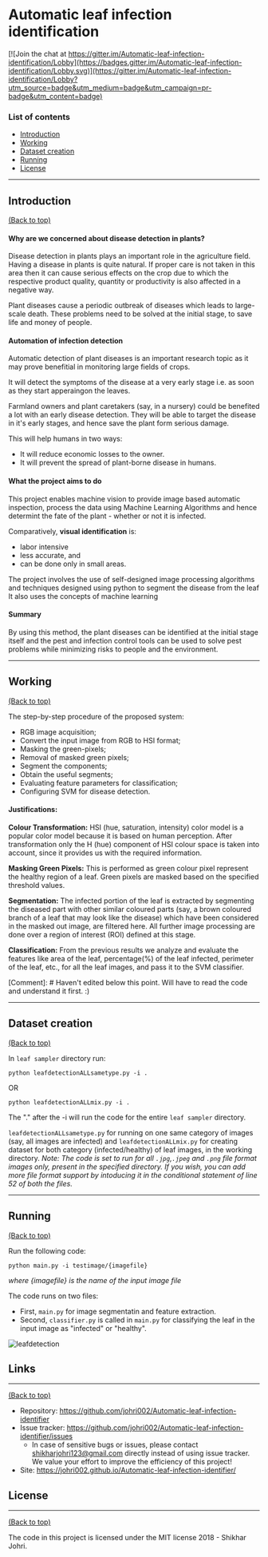 # Automatic leaf infection identification


[![Join the chat at https://gitter.im/Automatic-leaf-infection-identification/Lobby](https://badges.gitter.im/Automatic-leaf-infection-identification/Lobby.svg)](https://gitter.im/Automatic-leaf-infection-identification/Lobby?utm_source=badge&utm_medium=badge&utm_campaign=pr-badge&utm_content=badge)

### List of contents

- [Introduction](#introduction)
- [Working](#working)
- [Dataset creation](#dataset-creation)
- [Running](#running)
- [License](#license)


---

## Introduction

[(Back to top)](#list-of-contents)

#### Why are we concerned about disease detection in plants?

Disease detection in plants plays an important role in the agriculture field. Having a disease in plants is quite natural. If proper care is not taken in this area then it can cause serious effects on the crop due to which the respective product quality, quantity or productivity is also affected in a negative way.

Plant diseases cause a periodic outbreak of diseases which leads to large-scale death. These problems need to be solved at the initial stage, to save life and money of people.

#### Automation of infection detection

Automatic detection of plant diseases is an important research topic as it may prove benefitial in monitoring large fields of crops.

It will detect the symptoms of the disease at a very early stage i.e. as soon as they start apperaingon the leaves.

Farmland owners and plant caretakers (say, in a nursery) could be benefited a lot with an early disease detection. They will be able to target the disease in it's early stages, and hence save the plant form serious damage.

This will help humans in two ways:
- It will reduce economic losses to the owner.
- It will prevent the spread of plant-borne disease in humans.


#### What the project aims to do

This project enables machine vision to provide image based automatic inspection, process the data using Machine Learning Algorithms and hence determint the fate of the plant - whether or not it is infected.

Comparatively, __visual identification__ is:
- labor intensive
- less accurate, and
- can be done only in small areas.

The project involves the use of self-designed image processing algorithms and techniques designed using python to segment the disease from the leaf
It also uses the concepts of machine learning


#### Summary
By using this method, the plant diseases can be identified at the initial stage itself and the pest and infection control tools can be used to solve pest problems while minimizing risks to people and the environment.


---

## Working

[(Back to top)](#list-of-contents)

The step-by-step procedure of the proposed system:

+ RGB image acquisition;
+ Convert the input image from RGB to HSI format;
+ Masking the green-pixels;
+ Removal of masked green pixels;
+ Segment the components;
+ Obtain the useful segments;
+ Evaluating feature parameters for classification;
+ Configuring SVM for disease detection.

#### Justifications:

**Colour Transformation:**
HSI (hue, saturation, intensity) color model is a popular color model because it is based on human perception.
After transformation only the H (hue) component of HSI colour space is taken into account, since it provides us with the required information.

**Masking Green Pixels:**
This is performed as green colour pixel represent the healthy region of a leaf.
Green pixels are masked based on the specified threshold values.

**Segmentation:**
The infected portion of the leaf is extracted by segmenting the diseased part with other similar coloured parts (say, a brown
coloured branch of a leaf that may look like the disease) which have been considered in the masked out image, are filtered here.
All further image processing are done over a region of interest (ROI) defined at this stage.

**Classification:**
From the previous results we analyze and evaluate the features like area of the leaf, percentage(%) of the leaf infected, perimeter
of the leaf, etc., for all the leaf images, and pass it to the SVM classifier.

[Comment]: # Haven't edited below this point. Will have to read the code and understand it first. :)

---

## Dataset creation

[(Back to top)](#list-of-contents)

In `leaf sampler` directory run:
```shell
python leafdetectionALLsametype.py -i .
```
OR
```shell
python leafdetectionALLmix.py -i .
```

The "." after the -i will run the code for the entire `leaf sampler` directory.

`leafdetectionALLsametype.py` for running on one same category of images (say, all images are infected) and `leafdetectionALLmix.py` for creating dataset for both category (infected/healthy) of leaf images, in the working directory.
*Note: The code is set to run for all `.jpg`,`.jpeg` and `.png` file format images only, present in the specified directory.
       If you wish, you can add more file format support by intoducing it in the conditional statement of line 52 of both the        files.*


---

## Running

[(Back to top)](#list-of-contents)

Run the following code:
```shell
python main.py -i testimage/{imagefile}
```
*where {imagefile} is the name of the input image file*

The code runs on two files:
+ First, `main.py` for image segmentatin and feature extraction.
+ Second, `classifier.py` is called in `main.py` for classifying the leaf in the input image as "infected" or "healthy".

![leafdetection](https://user-images.githubusercontent.com/30645315/49014339-cb72db00-f1a5-11e8-9ceb-4010a860e162.gif)


## Links
----
[(Back to top)](#list-of-contents)

- Repository: https://github.com/johri002/Automatic-leaf-infection-identifier
- Issue tracker: https://github.com/johri002/Automatic-leaf-infection-identifier/issues
  - In case of sensitive bugs or issues, please contact shikharjohri123@gmail.com directly instead of using issue tracker. We value your effort to improve the efficiency of this project!
- Site: https://johri002.github.io/Automatic-leaf-infection-identifier/


## License
---
[(Back to top)](#list-of-contents)

The code in this project is licensed under the MIT license 2018 - Shikhar Johri.
